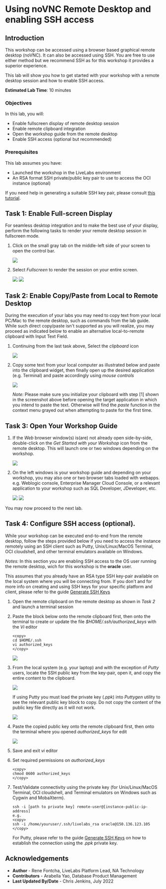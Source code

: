 # Using noVNC Remote Desktop and enabling SSH access

## Introduction

This workshop can be accessed using a browser based graphical remote desktop (noVNC). It can also be accessed using SSH. You are free to use either method but we recommend SSH as for this workshop it provides a superior experience.

This lab will show you how to get started with your workshop with a remote desktop session and how to enable SSH access. 

**Estimated Lab Time**: 10 minutes

### Objectives

In this lab, you will:

- Enable fullscreen display of remote desktop session
- Enable remote clipboard integration
- Open the workshop guide from the remote desktop
- Enable SSH access (optional but recommended)

### Prerequisites

This lab assumes you have:

- Launched the workshop in the LiveLabs environment
- An RSA format SSH private/public key pair to use to access the OCI instance (optional)

If you need help in generating a suitable SSH key pair, please consult [this tutorial](https://docs.oracle.com/en/learn/generate_ssh_keys/index.html).

## Task 1: Enable Full-screen Display
For seamless desktop integration and to make the best use of your display, perform the following tasks to render your remote desktop session in fullscreen mode.

1. Click on the small gray tab on the middle-left side of your screen to open the control bar.

    ![](./images/novnc-fullscreen-1.png " ")

2. Select *Fullscreen* to render the session on your entire screen.

    ![](./images/novnc-fullscreen-2.png " ")
    ![](./images/novnc-fullscreen-3.png " ")

## Task 2: Enable Copy/Paste from Local to Remote Desktop
During the execution of your labs you may need to copy text from your local PC/Mac to the remote desktop, such as commands from the lab guide. While such direct copy/paste isn't supported as you will realize, you may proceed as indicated below to enable an alternative local-to-remote clipboard with Input Text Field.

1. Continuing from the last task above, Select the *clipboard* icon

    ![](./images/novnc-clipboard-1.png " ")

2. Copy some text from your local computer as illustrated below and paste into the clipboard widget, then finally open up the desired application (e.g. Terminal) and paste accordingly using *mouse controls*

    ![](./images/novnc-clipboard-2.png " ")

    *Note:* Please make sure you initialize your clipboard with step [1] shown in the screenshot above before opening the target application in which you intend to paste the text. Otherwise will find the *paste* function in the context menu grayed out when attempting to paste for the first time.

## Task 3: Open Your Workshop Guide

1. If the *Web* browser window(s) is(are) not already open side-by-side, double-click on the *Get Started with your Workshop* icon from the remote desktop. This will launch one or two windows depending on the workshop.

    ![](./images/novnc-launch-get-started-1.png " ")

2. On the left windows is your workshop guide and depending on your workshop, you may also one or two browser tabs loaded with webapps. e.g. Weblogic console, Enterprise Manager Cloud Console, or a relevant application to your workshop such as SQL Developer, JDeveloper, etc.

    ![](./images/novnc-launch-get-started-2.png " ")
    ![](./images/novnc-launch-get-started-3.png " ")

You may now proceed to the next lab.

## Task 4: Configure SSH access (optional).

While your workshop can be executed end-to-end from the remote desktop, follow the steps provided below if you need to access the instance remotely using an SSH client such as Putty, Unix/Linux/MacOS Terminal, OCI cloudshell, and other terminal emulators available on Windows.

*Notes:* In this section you are enabling SSH access to the OS user running the remote desktop, wich for this workshop is the **oracle** user.

This assumes that you already have an RSA type SSH key-pair available on the local system where you will be connecting from. If you don't and for more info on creating and using SSH keys for your specific platform and client, please refer to the guide [Generate SSH Keys](https://docs.oracle.com/en/learn/generate_ssh_keys/index.html)

1. Open the remote clipboard on the remote desktop as shown in *Task 2* and launch a terminal session

2. Paste the block below onto the remote clipboard first, then onto the terminal to create or update the file *$HOME/.ssh/authorized_keys* with the *Vi* editor

    ```
    <copy>
    cd $HOME/.ssh
    vi authorized_keys
    </copy>
    ```

    ![](./images/novnc-copy-pub-key-4.png " ")

3. From the local system (e.g. your laptop) and with the exception of *Putty* users, locate the SSH public key from the key-pair, open it, and copy the entire content to the clipboard.

    ![](./images/novnc-copy-pub-key-1.png " ")

    If using Putty you must load the private key (*.ppk*) into *Puttygen* utility to see the relevant public key block to copy. Do not copy the content of the public key file directly as it will not work.

    ![](./images/novnc-copy-pub-key-2.png " ")

4. Paste the copied public key onto the remote clipboard first, then onto the terminal where you opened *authorized_keys* for edit

    ![](./images/novnc-copy-pub-key-3.png " ")

5. Save and exit *vi* editor

6. Set required permissions on *authorized_keys*

    ```
    <copy>
    chmod 0600 authorized_keys
    </copy>
    ```

7. Test/Validate connectivity using the private key (for Unix/Linux/MacOS Terminal, OCI cloudshell, and Terminal emulators on Windows such as Cygwin and MobaXterm).

    ```
    ssh -i [path to private key] remote-user@[instance-public-ip-address]
    e.g.
    <copy>
    ssh -i /home/youruser/.ssh/livelabs_rsa oracle@150.136.123.105
    </copy>
    ```

    For Putty, please refer to the guide [Generate SSH Keys](https://oracle-livelabs.github.io/common/labs/generate-ssh-key) on how to establish the connection using the *.ppk* private key.

## Acknowledgements
* **Author** - Rene Fontcha, LiveLabs Platform Lead, NA Technology
* **Contributors** - Arabella Yao, Database Product Management
* **Last Updated By/Date** - Chris Jenkins, July 2022